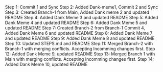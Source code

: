 Step 1: Commit 1 and Sync
Step 2: Added Dank-meme1, Commit 2 and Sync
Step 3: Created Branch-1 from Main, Added Dank meme 2 and updated README
Step 4: Added Dank Meme 3 and updated README
Step 5: Added Dank Meme 4 and updated README
Step 6: Added Dank Meme 5 and updated README
Step 7: Created Branch-2 from Branch-1 Commit 4, Added Dank Meme 6 and updated README
Step 8: Added Dank Meme 7 and updated README
Step 9: Added Dank Meme 8 and updated README
Step 10: Updated STEPS.md and README
Step 11: Merged Branch-2 with Branch-1 with merging conflicts. Accepting Incomming changes first.
Step 12: Added Dank Meme 9, updated README
Step 13: Merged Branch 1 with Main with merging conflicts. Accepting Incomming changes first.
Step 14: Added Dank Meme 10, updated README